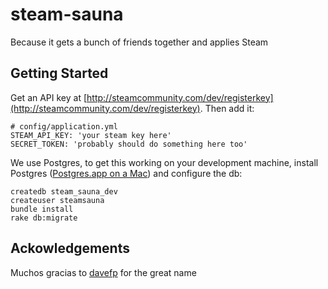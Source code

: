 steam-sauna
===========

Because it gets a bunch of friends together and applies Steam

Getting Started
---------------

Get an API key at [http://steamcommunity.com/dev/registerkey](http://steamcommunity.com/dev/registerkey). Then add it:
```
# config/application.yml
STEAM_API_KEY: 'your steam key here'
SECRET_TOKEN: 'probably should do something here too'
```

We use Postgres, to get this working on your development machine, install Postgres ([Postgres.app on a Mac](http://postgresapp.com/)) and configure the db:

```
createdb steam_sauna_dev
createuser steamsauna
bundle install
rake db:migrate
```

Ackowledgements
---------------

Muchos gracias to [davefp](https://github.com/davefp) for the great name
